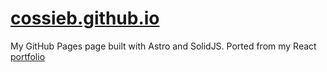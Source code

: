 # [cossieb.github.io](https://cossieb.github.io/)

My GitHub Pages page built with Astro and SolidJS. Ported from my React [portfolio](https://github.com/cossieB/portfolio)
